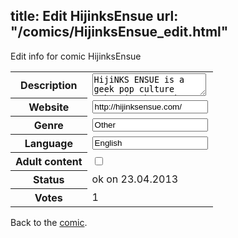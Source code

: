 title: Edit HijinksEnsue
url: "/comics/HijinksEnsue_edit.html"
---
Edit info for comic HijinksEnsue

<form name="comic" action="http://gaepostmail.appengine.com/comic" name="post">
<table class="comicinfo">
<tr>
<th>Description</th><td><textarea name="description">HijiNKS ENSUE is a geek pop culture webcomic that makes fun of the latest news in tv, movies, Sci-Fi, technology and the Internet</textarea></td>
</tr>
<tr>
<th>Website</th><td><input type="text" name="url" value="http://hijinksensue.com/"/></td>
</tr>
<tr>
<th>Genre</th><td><input type="text" name="genre" value="Other"/></td>
</tr>
<tr>
<th>Language</th><td><input type="text" name="language" value="English"/></td>
</tr>
<tr>
<th>Adult content</th><td><input type="checkbox" name="adult" value="adult" /></td>
</tr>
<tr>
<th>Status</th><td>ok on 23.04.2013</td>
</tr>
<tr>
<th>Votes</th><td>1</div></td>
</tr>
</table>
</form>

Back to the [comic](/comics/HijinksEnsue.html).
